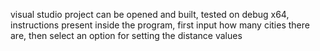 visual studio project can be opened and built, tested on debug x64, instructions present inside the program, first input how many cities there are, then select an option for setting the distance values
